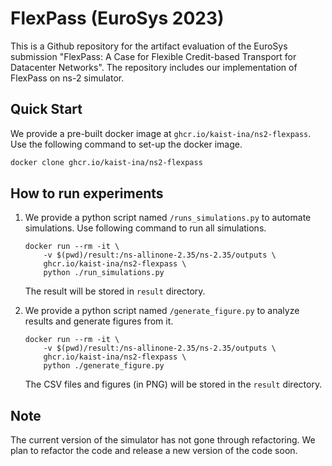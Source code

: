 # FlexPass (EuroSys 2023)

This is a Github repository for the artifact evaluation of the EuroSys submission "FlexPass: A Case for Flexible Credit-based Transport for Datacenter Networks".
The repository includes our implementation of FlexPass on ns-2 simulator.

## Quick Start
We provide a pre-built docker image at `ghcr.io/kaist-ina/ns2-flexpass`. Use the following command to set-up the docker image.
```bash
docker clone ghcr.io/kaist-ina/ns2-flexpass
```

## How to run experiments

1. We provide a python script named `/runs_simulations.py` to automate simulations. Use following command to run all simulations.
    ```
    docker run --rm -it \
        -v $(pwd)/result:/ns-allinone-2.35/ns-2.35/outputs \
        ghcr.io/kaist-ina/ns2-flexpass \
        python ./run_simulations.py
    ```
    The result will be stored in `result` directory.

2. We provide a python script named `/generate_figure.py` to analyze results and generate figures from it.
    ```
    docker run --rm -it \
        -v $(pwd)/result:/ns-allinone-2.35/ns-2.35/outputs \
        ghcr.io/kaist-ina/ns2-flexpass \
        python ./generate_figure.py
    ```
    The CSV files and figures (in PNG) will be stored in the `result` directory.

## Note
The current version of the simulator has not gone through refactoring. We plan to refactor the code and release a new version of the code soon.